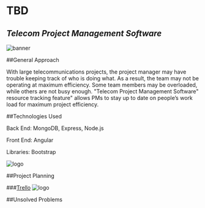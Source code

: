 # **TBD**

## *Telecom Project Management Software*

![banner](http://www.gmc-telecom.com/wp-content/uploads/2015/09/antenas-futuro-labs-infraestructura-telecomunicaciones-ipsos-peruanos-peruanos-antenas-smartphones-telecomunicaciones-telecomunicaciones-en-el-peru.png)

##General Approach

With large telecommunications projects, the project manager may have trouble keeping track of who is doing what. As a result, the team may not be operating at maximum efficiency. Some team members may be overloaded, while others are not busy enough. "Telecom Project Management Software" resource tracking feature" allows PMs to stay up to date on people’s work load for maximum project efficiency.

##Technologies Used

Back End: MongoDB, Express, Node.js

Front End: Angular

Libraries: Bootstrap

![logo](https://meanstacktips.files.wordpress.com/2015/09/cropped-mean-stack-logo1.jpg)

##Project Planning

###[Trello](https://trello.com/b/zRUoFF2K/project-4)
![logo](https://d13yacurqjgara.cloudfront.net/users/540920/screenshots/2360020/sans-titre---1_teaser.png)




##Unsolved Problems

